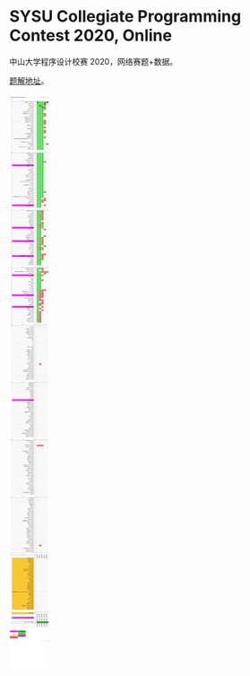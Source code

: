 # SYSU Collegiate Programming Contest 2020, Online

中山大学程序设计校赛 2020，网络赛题+数据。

[题解地址](https://wu-kan.cn/_posts/2020-11-14-SYSU-Collegiate-Programming-Contest-2020,-Online/)。

![board](board.png)
